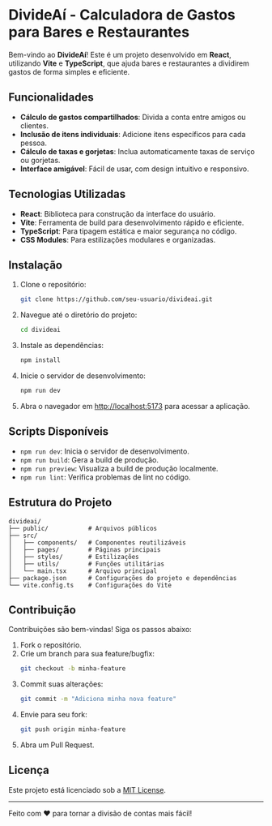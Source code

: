 # DivideAí - Calculadora de Gastos para Bares e Restaurantes

Bem-vindo ao **DivideAí**! Este é um projeto desenvolvido em **React**, utilizando **Vite** e **TypeScript**, que ajuda bares e restaurantes a dividirem gastos de forma simples e eficiente.

## Funcionalidades
- **Cálculo de gastos compartilhados**: Divida a conta entre amigos ou clientes.
- **Inclusão de itens individuais**: Adicione itens específicos para cada pessoa.
- **Cálculo de taxas e gorjetas**: Inclua automaticamente taxas de serviço ou gorjetas.
- **Interface amigável**: Fácil de usar, com design intuitivo e responsivo.

## Tecnologias Utilizadas
- **React**: Biblioteca para construção da interface do usuário.
- **Vite**: Ferramenta de build para desenvolvimento rápido e eficiente.
- **TypeScript**: Para tipagem estática e maior segurança no código.
- **CSS Modules**: Para estilizações modulares e organizadas.

## Instalação
1. Clone o repositório:
   ```bash
   git clone https://github.com/seu-usuario/divideai.git
   ```

2. Navegue até o diretório do projeto:
   ```bash
   cd divideai
   ```

3. Instale as dependências:
   ```bash
   npm install
   ```

4. Inicie o servidor de desenvolvimento:
   ```bash
   npm run dev
   ```

5. Abra o navegador em [http://localhost:5173](http://localhost:5173) para acessar a aplicação.

## Scripts Disponíveis
- `npm run dev`: Inicia o servidor de desenvolvimento.
- `npm run build`: Gera a build de produção.
- `npm run preview`: Visualiza a build de produção localmente.
- `npm run lint`: Verifica problemas de lint no código.

## Estrutura do Projeto
```
divideai/
├── public/           # Arquivos públicos
├── src/
│   ├── components/   # Componentes reutilizáveis
│   ├── pages/        # Páginas principais
│   ├── styles/       # Estilizações
│   ├── utils/        # Funções utilitárias
│   └── main.tsx      # Arquivo principal
├── package.json      # Configurações do projeto e dependências
└── vite.config.ts    # Configurações do Vite
```

## Contribuição
Contribuições são bem-vindas! Siga os passos abaixo:
1. Fork o repositório.
2. Crie um branch para sua feature/bugfix:
   ```bash
   git checkout -b minha-feature
   ```
3. Commit suas alterações:
   ```bash
   git commit -m "Adiciona minha nova feature"
   ```
4. Envie para seu fork:
   ```bash
   git push origin minha-feature
   ```
5. Abra um Pull Request.

## Licença
Este projeto está licenciado sob a [MIT License](LICENSE).

---

Feito com ❤️ para tornar a divisão de contas mais fácil!

